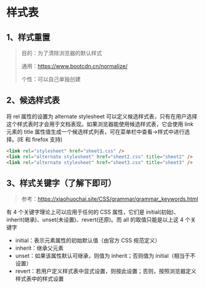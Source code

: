 # 样式表

## 1、样式重置

> 目的：为了清除浏览器的默认样式
>
> 通用：https://www.bootcdn.cn/normalize/
>
> 个性：可以自己单独创建

## 2、候选样式表

将 rel 属性的设置为 alternate stylesheet 可以定义候选样式表，只有在用户选择这个样式表时才会用于文档表现。如果浏览器能使用候选样式表，它会使用 link 元素的 title 属性值生成一个候选样式列表，可在菜单栏中查看->样式中进行选择。(IE 和 firefox 支持)

```html
<link rel="stylesheet" href="sheet1.css" />
<link rel="alternate stylesheet" href="sheet2.css" title="sheet2" />
<link rel="alternate stylesheet" href="sheet3.css" title="sheet3" />
```

## 3、样式关键字（了解下即可）

> 参考：https://xiaohuochai.site/CSS/grammar/grammar_keywords.html

有 4 个关键字理论上可以应用于任何的 CSS 属性，它们是 initial(初始)、inherit(继承)、unset(未设置)、revert(还原)。而 all 的取值只能是以上这 4 个关键字

- initial：表示元素属性的初始默认值（由官方 CSS 规范定义）
- inherit：继承父元素
- unset：如果该属性默认可继承，则值为 inherit；否则值为 initial（相当于不设置）
- revert：若用户定义样式表中显式设置，则按此设置；否则，按照浏览器定义样式表中的样式设置

